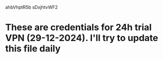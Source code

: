ahbVhptR5b
sDxjhtvWF2
# These are credentials for 24h trial VPN (29-12-2024). I'll try to update this file daily
